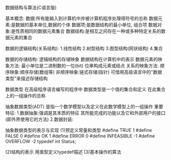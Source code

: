 数据结构与算法(C语言版)

基本概念:
数据:所有能输入到计算机中并被计算机程序处理得符号的总称
数据元素:是数据的基本单位,数据的个体
数据项:是数据结构的最小单位, 组合项
数据对象:是性质相同的数据元素集合
数据结构:是相互之间存在一种或多种特定关系的数据元素的集合

数据的逻辑结构(关系结构):
1.线性结构
2.树型结构
3.图型结构(网状结构)
4.集合

数据的存储结构: 逻辑结构的存储映象 数据结构在计算机中的表示
数据元素的映象方法:
最小单位是二进制数的一位(bit)
位串构成元素或结点
关系的映象方法:
顺序映象:顺序存储(数组等)
非顺序映象:链式存储(指针)
可借用高级语言中的"数据类型"来描述存储结构

数据类型
在高级程序语言编写的程序中 数据类型是一个值的集合和定义 在此集合上的一组操作的总称

抽象数据类型(ADT)
是指一个数学模型以及定义在此数学模型上的一组操作
重要特征:
1.数据抽象:强调是其本质的特征 其所能完成的功能以及它和外部用户的接口(即外界使用它的方法)
2.数据封装:

抽象数据类型的表示与实现
(1)预定义常量和类型
#define TRUE 		1 
#define FALSE		0
#define OK			1
#define ERROR		0
#define INFEASIBLE	-1
#define OVERFLOW	-2
typedef int Status;

(2)结构的表示 用类型定义typedef描述
(3)基本操作的算法 












